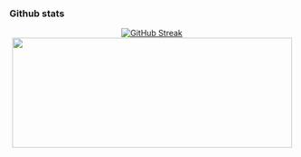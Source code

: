 ### Github stats

<p align="center">
  <a href="https://git.io/streak-stats"><img src="https://github-readme-streak-stats.herokuapp.com?user=pcpbiscuit&theme=one-dark-pro" alt="GitHub Streak" /></a>
  <img src="https://github-readme-stats.vercel.app/api?username=pcpbiscuit&show_icons=true&theme=onedark" width="495" height="195">
</p>
